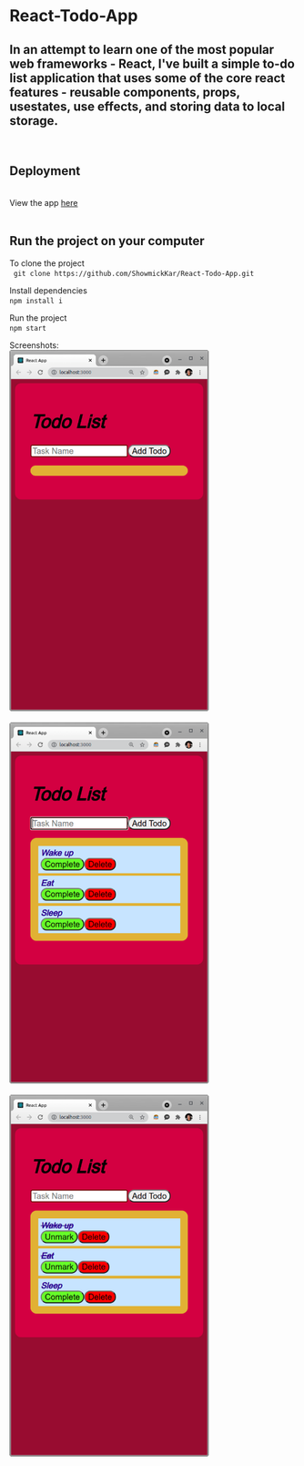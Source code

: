 # React-Todo-App

## In an attempt to learn one of the most popular web frameworks - React, I've built a simple to-do list application that uses some of the core react features - reusable components, props, usestates, use effects, and storing data to local storage.

<br />

## Deployment

<br/>
View the app <a href="https://showmickkar.github.io/React-Todo-App/" target="_blank">here</a>
<br/><br/>

## Run the project on your computer

To clone the project<br>
` git clone https://github.com/ShowmickKar/React-Todo-App.git`

Install dependencies<br>
`npm install i`

Run the project<br>
`npm start`

Screenshots:<br>
<img src="src/Assets/Images/ss1.png" alt="drawing" width="350"/>
<br />
<br />
<img src="src/Assets/Images/ss2.png" alt="drawing" width="350"/>
<br />
<br />
<img src="src/Assets/Images/ss3.png" alt="drawing" width="350"/>
